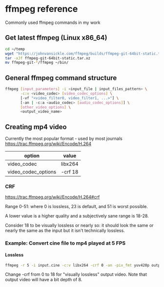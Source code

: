 # ffmpeg reference
Commonly used ffmpeg commands in my work

## Get latest ffmpeg (Linux x86_64)
```bash
cd ~/temp
wget "https://johnvansickle.com/ffmpeg/builds/ffmpeg-git-64bit-static.tar.xz"
tar -xJf ffmpeg-git-64bit-static.tar.xz
mv ffmpeg-git-*/ffmpeg ~/bin/
```

## General ffmpeg command structure
```bash
ffmpeg [input_parameters] -i <input_file | input_files_pattern> \
       -c:v <video_codec> [video_codec_options] \
       [-vf "<video_filter0, video_filter1, ...>"] \
       [-an | -c:a <audio_codec> [audio_codec_options]] \
       [other_video_options] \
       <output_video_name>
```

## Creating mp4 video
Currently the most popular format - used by most journals
https://trac.ffmpeg.org/wiki/Encode/H.264

|option|value|
|--|--|
| video_codec | libx264 |
| video_codec_options | -crf 18 | 

### CRF
https://trac.ffmpeg.org/wiki/Encode/H.264#crf

Range 0-51: where 0 is lossless, 23 is default, and 51 is worst possible.

A lower value is a higher quality and a subjectively sane range is 18-28.

Consider 18 to be visually lossless or nearly so: it should look the same or nearly the same as the input but it isn't technically lossless.

### Example: Convert cine file to mp4 played at 5 FPS
#### Lossless
```bash
ffmpeg -r 5 -i input.cine -c:v libx264 -crf 0 -an -pix_fmt yuv420p output.mp4
```
Change -crf from 0 to 18 for "visually lossless" output video. Note that output video will have a bit depth of 8.

